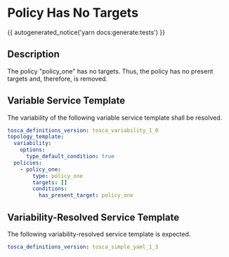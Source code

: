 # Policy Has No Targets

{{ autogenerated_notice('yarn docs:generate:tests') }}

## Description

The policy "policy_one" has no targets. Thus, the policy has no present targets and, therefore, is removed.

## Variable Service Template

The variability of the following variable service template shall be resolved.

```yaml linenums="1"
tosca_definitions_version: tosca_variability_1_0
topology_template:
  variability:
    options:
      type_default_condition: true
  policies:
    - policy_one:
        type: policy_one
        targets: []
        conditions:
          has_present_target: policy_one
```



## Variability-Resolved Service Template

The following variability-resolved service template is expected.

```yaml linenums="1"
tosca_definitions_version: tosca_simple_yaml_1_3
```

